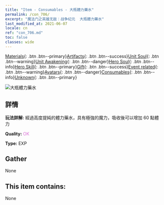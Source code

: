 ```yaml
---
title: "Item - Consumables - 大瓶體力藥水"
permalink: /con_706/
excerpt: "魔法门之英雄无敌：战争纪元  大瓶體力藥水"
last_modified_at: 2021-06-07
locale: cn
ref: "con_706.md"
toc: false
classes: wide
---
```

 [Materials](/ItemsCN/){: .btn .btn--primary}[Artifacts](/ItemsCN/Artifacts/){: .btn .btn--success}[Unit Soul](/ItemsCN/UnitSoul/){: .btn .btn--warning}[Unit Awakening](/ItemsCN/UnitAwakening/){: .btn .btn--danger}[Hero Soul](/ItemsCN/HeroSoul/){: .btn .btn--info}[Hero Skill](/ItemsCN/HeroSkill/){: .btn .btn--primary}[Gift](/ItemsCN/Gift/){: .btn .btn--success}[Event related](/ItemsCN/Events/){: .btn .btn--warning}[Avatars](/ItemsCN/Avatars/){: .btn .btn--danger}[Consumables](/ItemsCN/Consumables/){: .btn .btn--info}[Unknown](/ItemsCN/Unknown/){: .btn .btn--primary}

 ![大瓶體力藥水](/images/t/i_506.png)

## 詳情
 **玩法詳解:** 經過高度提純的體力藥水，具有極強的魔力，吸收後可以增加 60 點體力

 **Quality:** <span style="color: #DA70D6">OK</span>

 **Type:** EXP

## Gather

  None

## This item contains:

  None

